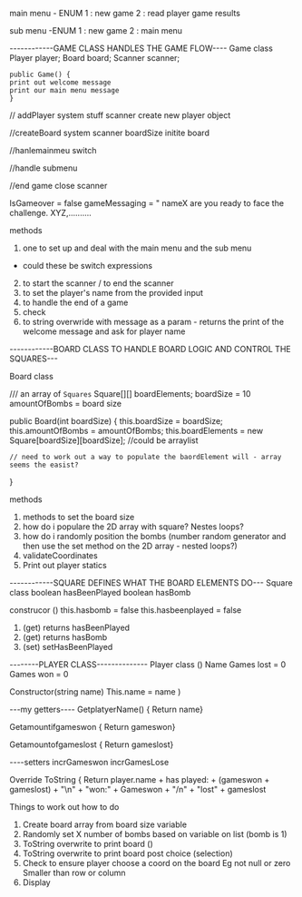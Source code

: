 main menu - ENUM
1 : new game
2 : read player game results

sub menu -ENUM
1 : new game
2 : main menu

------------GAME CLASS HANDLES THE GAME FLOW----
Game class
    Player player;
    Board board; 
    Scanner scanner;

    public Game() {
    print out welcome message
    print our main menu message
    }

// addPlayer
system stuff
scanner
create new player object

//createBoard
system scanner
boardSize
initite board

//hanlemainmeu
switch

//handle submenu

//end game
close scanner


IsGameover = false
gameMessaging = " nameX are you ready to face the challenge. XYZ,..........

methods
1. one to set up and deal with the main menu and the sub menu
* could these be switch expressions
2. to start the scanner / to end the scanner
3. to set the player's name from the provided input
4. to handle the end of a game
5. check 
4. to string overwride
with message as a param - returns the print of the welcome message and ask for player name


------------BOARD CLASS TO HANDLE BOARD LOGIC AND CONTROL THE SQUARES---

Board class

/// an array of `Squares`
Square[][] boardElements;
boardSize = 10
amountOfBombs = board size

public Board(int boardSize) {
    this.boardSize = boardSize;
    this.amountOfBombs = amountOfBombs;
    this.boardElements = new Square[boardSize][boardSize]; //could be arraylist

    // need to work out a way to populate the baordElement will - array seems the easist?
}

methods
1. methods to set the board size 
2. how do i populare the 2D array with square? Nestes loops?
3. how do i randomly position the bombs (number random generator and then use the set method on the 2D array - nested loops?)
4. validateCoordinates
5. Print out player statics

------------SQUARE DEFINES WHAT THE BOARD ELEMENTS DO---
Square class
boolean hasBeenPlayed
boolean hasBomb

construcor ()
this.hasbomb = false
this.hasbeenplayed = false

1. (get) returns hasBeenPlayed
2. (get) returns hasBomb
3. (set) setHasBeenPlayed

--------PLAYER CLASS--------------
Player class ()
Name
Games lost = 0
Games won = 0

Constructor(string name)
This.name = name
)

---my getters----
GetplatyerName() {
Return name}

Getamountifgameswon {
Return gameswon}

Getamountofgameslost {
Return gameslost}

----setters
incrGameswon
incrGamesLose

Override
ToString {
Return player.name + has played: + (gameswon + gameslost) + "\n" + "won:" + Gameswon + "/n" + "lost" + gameslost


Things to work out how to do
1. Create board array from board size variable
2. Randomly set X number of bombs based on variable on list (bomb is 1)
3. ToString overwrite to print board ()
4. ToString overwrite to print board post choice (selection)
5. Check to ensure player choose a coord on the board
        Eg not null or zero
        Smaller than row or column
6. Display